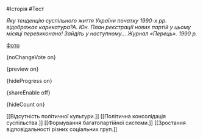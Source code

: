 #Історія #Тест

*Яку тенденцію суспільного життя України початку 1990-х рр. відображає карикатура?А. Юн. План реєстрації нових партій у цьому місяці перевиконано! Зайдіть у наступному... Журнал «Перець». 1990 р.*

[Фото](https://zno.osvita.ua//doc/images/znotest/18/1801/hist-prob-2010_48_1801.jpg)

{noChangeVote on}

{preview on}

{hideProgress on}

{shareEnable off}

{hideCount on}

[[Відсутність політичної культури.]]
[[Політична консолідація суспільства.]]
[[Формування багатопартійної системи.]]
[[Зростання відповідальності різних соціальних груп.]]
